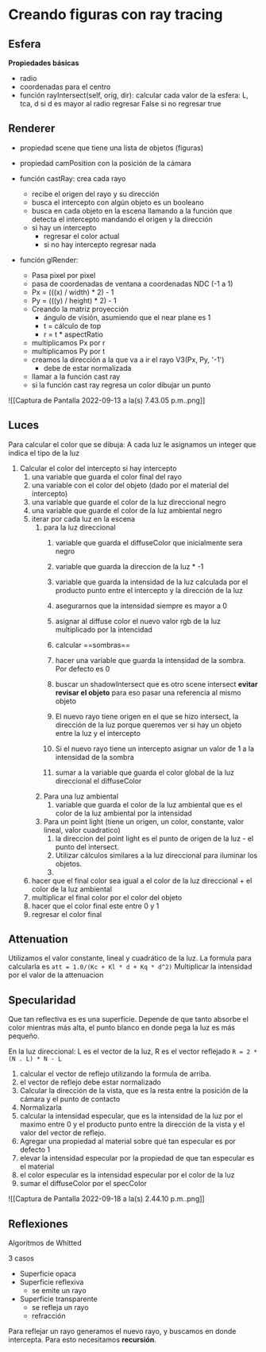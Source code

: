 # Creando figuras con ray tracing

## Esfera
**Propiedades básicas**
- radio
- coordenadas para el centro
- función rayIntersect(self, orig, dir):
	calcular cada valor de la esfera: L, tca, d
	si d es mayor al radio regresar False
	si no regresar true
	


## Renderer
- propiedad scene que tiene una lista de objetos (figuras)
- propiedad camPosition con la posición de la cámara
- función castRay: crea cada rayo
	- recibe el origen del rayo y su dirección
	- busca el intercepto con algún objeto es un booleano
	- busca en cada objeto en la escena llamando a la función que detecta el intercepto mandando el origen y la dirección
	- si hay un intercepto
		- regresar el color actual
		- si no hay intercepto regresar nada

- función glRender: 
	- Pasa pixel por pixel
	- pasa de coordenadas de ventana a coordenadas NDC (-1 a 1)
	- Px  = (((x) / width) * 2) - 1
	- Py = (((y) / height) * 2) - 1
	- Creando la matriz proyección 
		- ángulo de visión, asumiendo que el near plane es 1
		- t = cálculo de top
		- r = t * aspectRatio
	- multiplicamos Px por r 
	- multiplicamos Py por t
	- creamos la dirección a la que va a ir el rayo V3(Px, Py, '-1') 
		- debe de estar normalizada
	- llamar a la función cast ray
	- si la función cast ray regresa un color dibujar un punto 








![[Captura de Pantalla 2022-09-13 a la(s) 7.43.05 p.m..png]]


## Luces

Para calcular el color que se dibuja:
A cada luz le asignamos un integer que indica el tipo de la luz

1. Calcular el color del intercepto si hay intercepto
	1. una variable que guarda el color final del rayo
	2. una variable con el color del objeto (dado por el material del intercepto)
	3. una variable que guarde el color de la luz direccional negro
	4. una variable que guarde el color de la luz ambiental negro
	5. iterar por cada luz en la escena
		1. para la luz direccional
			1. variable que guarda el diffuseColor que inicialmente sera negro
			2. variable que guarda la direccion de la luz * -1
			3. variable que guarda la intensidad de la luz calculada por el producto punto entre el intercepto y la dirección de la luz
			4. asegurarnos que la intensidad siempre es mayor a 0
			5. asignar al diffuse color el nuevo valor rgb de la luz multiplicado por la intencidad
			
			7. calcular ==sombras==
			8. hacer una variable que guarda la intensidad de la sombra. Por defecto es 0
			9. buscar un shadowIntersect que es otro scene intersect **evitar revisar el objeto** para eso pasar una referencia al mismo objeto
			10. El nuevo rayo tiene origen en el que se hizo intersect, la dirección de la luz porque queremos ver si hay un objeto entre la luz y el intercepto
			11. Si el nuevo rayo tiene un intercepto asignar un valor de 1 a la intensidad de la sombra
			12.  sumar a la variable que guarda el color global de la luz direccional el diffuseColor
		2. Para una luz ambiental
			1. variable que guarda el color de la luz ambiental que es el color de la luz ambiental por la intensidad
		3. Para un point light (tiene un origen, un color, constante, valor lineal, valor cuadratico)
			1. la direccion del point light es el punto de origen de la luz - el punto del intersect.
			2. Utilizar cálculos similares a la luz direccional para iluminar los objetos.
			3. 
	1. hacer que el final color sea igual a el color de la luz direccional + el color de la luz ambiental
	2. multiplicar el final color por el color del objeto
	3. hacer que el color final este entre 0 y 1
	4. regresar el color final


## Attenuation
Utilizamos el valor constante, lineal y cuadrático de la luz. La formula para calcularla es
`att = 1.0/(Kc + Kl * d + Kq * d^2)`
Multiplicar la intensidad por el valor de la attenuacion
## Specularidad
Que tan reflectiva es es una superficie. Depende de que tanto absorbe el color mientras más alta, el punto blanco en donde pega la luz es más pequeño.


En la luz direccional: L es el vector de la luz, R es el vector reflejado
`R = 2 * (N . L) * N - L`
1. calcular el vector de reflejo utilizando la formula de arriba.
2. el vector de reflejo debe estar normalizado
3. Calcular la dirección de la vista, que es la resta entre la posición de la cámara y el punto de contacto
4. Normalizarla
5. calcular la intensidad especular, que es la intensidad de la luz por el maximo entre 0 y el producto punto entre la dirección de la vista y el valor del vector de reflejo.
6. Agregar una propiedad al material sobre qué tan especular es por defecto 1
7. elevar la intensidad especular por la propiedad de que tan especular es el material
8. el color especular es la intensidad especular por el color de la luz
9. sumar el diffuseColor por el specColor


![[Captura de Pantalla 2022-09-18 a la(s) 2.44.10 p.m..png]]


## Reflexiones
Algoritmos de Whitted

3 casos
- Superficie opaca
- Superficie reflexiva
	- se emite un rayo
- Superficie transparente
	- se refleja un rayo
	- refracción

Para reflejar un rayo
generamos el nuevo rayo, y buscamos en donde intercepta. Para esto necesitamos **recursión**. 
